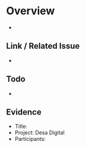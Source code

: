 # Overview
-

## Link / Related Issue
-

## Todo
-

## Evidence
- Title:
- Project: Desa Digital
- Participants: